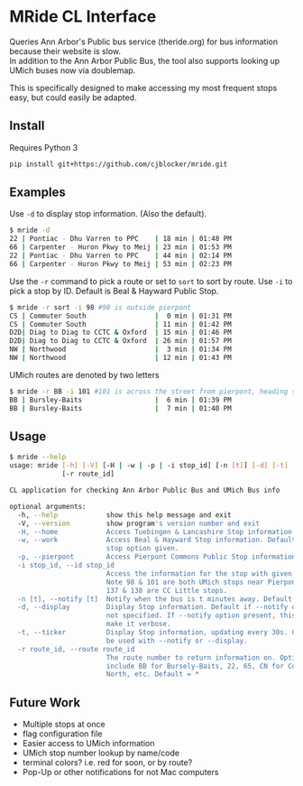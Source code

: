 # MRide CL Interface

Queries Ann Arbor's Public bus service (theride.org) for bus information because their website is slow.  
In addition to the Ann Arbor Public Bus, the tool also supports looking up UMich buses now via doublemap.  

This is specifically designed to make accessing my most frequent stops easy, but could easily be adapted.

## Install

Requires Python 3

```bash
pip install git+https://github.com/cjblocker/mride.git
```

## Examples

Use `-d` to display stop information. (Also the default).
```bash
$ mride -d
22 | Pontiac - Dhu Varren to PPC    | 18 min | 01:48 PM
66 | Carpenter - Huron Pkwy to Meij | 23 min | 01:53 PM
22 | Pontiac - Dhu Varren to PPC    | 44 min | 02:14 PM
66 | Carpenter - Huron Pkwy to Meij | 53 min | 02:23 PM
```

Use the `-r` command to pick a route or set to `sort` to sort by route.
Use `-i` to pick a stop by ID. Default is Beal & Hayward Public Stop.
```bash
$ mride -r sort -i 98 #98 is outside pierpont
CS | Commuter South                 |  0 min | 01:31 PM
CS | Commuter South                 | 11 min | 01:42 PM
D2D| Diag to Diag to CCTC & Oxford  | 15 min | 01:46 PM
D2D| Diag to Diag to CCTC & Oxford  | 26 min | 01:57 PM
NW | Northwood                      |  3 min | 01:34 PM
NW | Northwood                      | 12 min | 01:43 PM
```

UMich routes are denoted by two letters
```bash
$ mride -r BB -i 101 #101 is across the street from pierpont, heading south
BB | Bursley-Baits                  |  6 min | 01:39 PM
BB | Bursley-Baits                  |  7 min | 01:40 PM
```

## Usage

```bash
$ mride --help
usage: mride [-h] [-V] [-H | -w | -p | -i stop_id] [-n [t]] [-d] [-t]
             [-r route_id]

CL application for checking Ann Arbor Public Bus and UMich Bus info

optional arguments:
  -h, --help            show this help message and exit
  -V, --version         show program's version number and exit
  -H, --home            Access Tuebingen & Lancashire Stop information
  -w, --work            Access Beal & Hayward Stop information. Default if no
                        stop option given.
  -p, --pierpont        Access Pierpont Commons Public Stop information
  -i stop_id, --id stop_id
                        Access the information for the stop with given id.
                        Note 98 & 101 are both UMich stops near Pierpont, and
                        137 & 138 are CC Little stops.
  -n [t], --notify [t]  Notify when the bus is t minutes away. Default t=6
  -d, --display         Display Stop information. Default if --notify option
                        not specified. If --notify option present, this will
                        make it verbose.
  -t, --ticker          Display Stop information, updating every 30s. Cannot
                        be used with --notify or --display.
  -r route_id, --route route_id
                        The route number to return information on. Options
                        include BB for Bursely-Baits, 22, 65, CN for Commuter
                        North, etc. Default = *
```

## Future Work

- Multiple stops at once
- flag configuration file
- Easier access to UMich information
- UMich stop number lookup by name/code
- terminal colors? i.e. red for soon, or by route?
- Pop-Up or other notifications for not Mac computers

